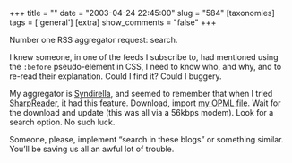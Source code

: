 +++
title = ""
date = "2003-04-24 22:45:00"
slug = "584"
[taxonomies]
tags = ['general']
[extra]
show_comments = "false"
+++

Number one RSS aggregator request: search.

I knew someone, in one of the feeds I subscribe to, had mentioned using the `:before` pseudo-element in CSS, I need to know who, and why, and to re-read their explanation. Could I find it? Could I buggery.

My aggregator is [Syndirella](http://www.yole.ru/projects/syndirella/), and seemed to remember that when I tried [SharpReader](http://www.hutteman.com/weblog/cat_sharpreader.html), it had this feature. Download, import [my OPML file](http://pipthepixie.tripod.com/syn.xml). Wait for the download and update (this was all via a 56kbps modem). Look for a search option. No such luck.

Someone, please, implement “search in these blogs” or something similar. You’ll be saving us all an awful lot of trouble.
